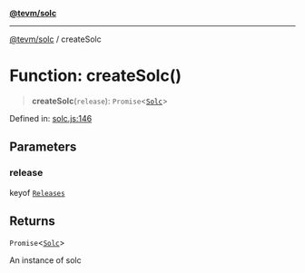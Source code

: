 [**@tevm/solc**](../README.md)

***

[@tevm/solc](../globals.md) / createSolc

# Function: createSolc()

> **createSolc**(`release`): `Promise`\<[`Solc`](../interfaces/Solc.md)\>

Defined in: [solc.js:146](https://github.com/evmts/compiler/blob/main/packages/solc/src/solc.js#L146)

## Parameters

### release

keyof [`Releases`](../type-aliases/Releases.md)

## Returns

`Promise`\<[`Solc`](../interfaces/Solc.md)\>

An instance of solc
